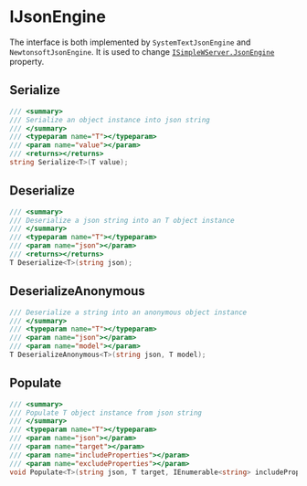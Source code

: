 # IJsonEngine

The interface is both implemented by  `SystemTextJsonEngine` and `NewtonsoftJsonEngine`.
It is used to change [`ISimpleWServer.JsonEngine`](./simplewserver.md#jsonengine) property.


## Serialize

```csharp
/// <summary>
/// Serialize an object instance into json string
/// </summary>
/// <typeparam name="T"></typeparam>
/// <param name="value"></param>
/// <returns></returns>
string Serialize<T>(T value);
```


## Deserialize

```csharp
/// <summary>
/// Deserialize a json string into an T object instance
/// </summary>
/// <typeparam name="T"></typeparam>
/// <param name="json"></param>
/// <returns></returns>
T Deserialize<T>(string json);
```


## DeserializeAnonymous

```csharp
/// Deserialize a string into an anonymous object instance
/// </summary>
/// <typeparam name="T"></typeparam>
/// <param name="json"></param>
/// <param name="model"></param>
T DeserializeAnonymous<T>(string json, T model);
```


## Populate

```csharp
/// <summary>
/// Populate T object instance from json string
/// </summary>
/// <typeparam name="T"></typeparam>
/// <param name="json"></param>
/// <param name="target"></param>
/// <param name="includeProperties"></param>
/// <param name="excludeProperties"></param>
void Populate<T>(string json, T target, IEnumerable<string> includeProperties = null, IEnumerable<string> excludeProperties = null);
```
